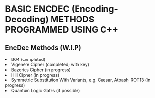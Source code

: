# BASIC ENCDEC (Encoding-Decoding) METHODS PROGRAMMED USING C++
## EncDec Methods (W.I.P)
<li> B64 (completed) </li>
<li> Vigenère Cipher (completed; with key) </li>
<li> Bazeries Cipher (in progress) </li>
<li> Hill Cipher (in progress) </li>
<li> Symmetric Substitution With Variants, e.g. Caesar, Atbash, ROT13 (in progress) </li>
<li> Quantum Logic Gates (if possible) </li>

